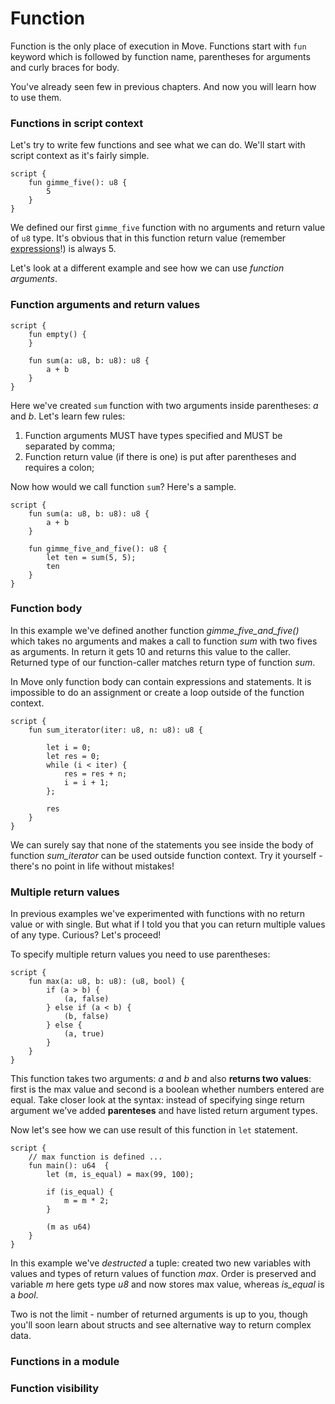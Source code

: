 # Function

Function is the only place of execution in Move. Functions start with `fun` keyword which is followed by function name, parentheses for arguments and curly braces for body.

You've already seen few in previous chapters. And now you will learn how to use them.

### Functions in script context

Let's try to write few functions and see what we can do. We'll start with script context as it's fairly simple.

```Move
script {
    fun gimme_five(): u8 {
        5
    }
}
```

We defined our first `gimme_five` function with no arguments and return value of `u8` type. It's obvious that in this function return value (remember [expressions](/chapters/expression-blocks)!) is always 5.

Let's look at a different example and see how we can use *function arguments*.

### Function arguments and return values

```Move
script {
    fun empty() {
    }

    fun sum(a: u8, b: u8): u8 {
        a + b
    }
}
```

Here we've created `sum` function with two arguments inside parentheses: *a* and *b*. Let's learn few rules:

1. Function arguments MUST have types specified and MUST be separated by comma;
2. Function return value (if there is one) is put after parentheses and requires a colon;

Now how would we call function `sum`? Here's a sample.

```Move
script {
    fun sum(a: u8, b: u8): u8 {
        a + b
    }

    fun gimme_five_and_five(): u8 {
        let ten = sum(5, 5);
        ten
    }
}
```

### Function body

In this example we've defined another function *gimme_five_and_five()* which takes no arguments and makes a call to function *sum* with two fives as arguments. In return it gets 10 and returns this value to the caller. Returned type of our function-caller matches return type of function *sum*.

In Move only function body can contain expressions and statements. It is impossible to do an assignment or create a loop outside of the function context.

```Move
script {
    fun sum_iterator(iter: u8, n: u8): u8 {

        let i = 0;
        let res = 0;
        while (i < iter) {
            res = res + n;
            i = i + 1;
        };

        res
    }
}
```

We can surely say that none of the statements you see inside the body of function *sum_iterator* can be used outside function context. Try it yourself - there's no point in life without mistakes!

### Multiple return values

In previous examples we've experimented with functions with no return value or with single. But what if I told you that you can return multiple values of any type. Curious? Let's proceed!

To specify multiple return values you need to use parentheses:

```Move
script {
    fun max(a: u8, b: u8): (u8, bool) {
        if (a > b) {
            (a, false)
        } else if (a < b) {
            (b, false)
        } else {
            (a, true)
        }
    }
}
```

This function takes two arguments: *a* and *b* and also **returns two values**: first is the max value and second is a boolean whether numbers entered are equal. Take closer look at the syntax: instead of specifying singe return argument we've added **parenteses** and have listed return argument types.

Now let's see how we can use result of this function in `let` statement.

```Move
script {
    // max function is defined ...
    fun main(): u64  {
        let (m, is_equal) = max(99, 100);

        if (is_equal) {
            m = m * 2;
        }

        (m as u64)
    }
}
```

In this example we've *destructed* a tuple: created two new variables with values and types of return values of function *max*. Order is preserved and variable *m* here gets type *u8* and now stores max value, whereas *is_equal* is a *bool*.

Two is not the limit - number of returned arguments is up to you, though you'll soon learn about structs and see alternative way to return complex data.

### Functions in a module

### Function visibility

